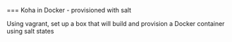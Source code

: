 === Koha in Docker - provisioned with salt

Using vagrant, set up a box that will build and provision a Docker container
using salt states
